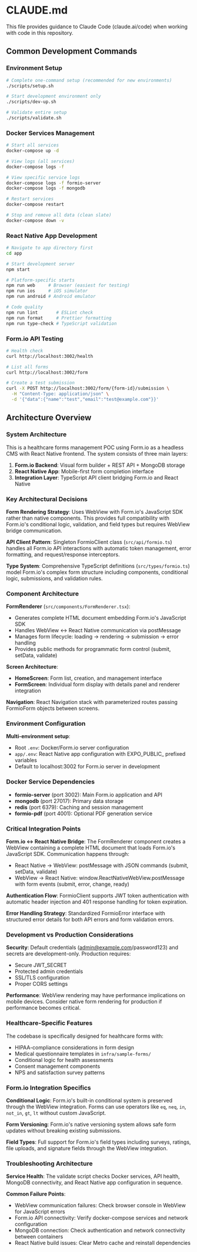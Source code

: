 # CLAUDE.md

This file provides guidance to Claude Code (claude.ai/code) when working with code in this repository.

## Common Development Commands

### Environment Setup
```bash
# Complete one-command setup (recommended for new environments)
./scripts/setup.sh

# Start development environment only
./scripts/dev-up.sh

# Validate entire setup
./scripts/validate.sh
```

### Docker Services Management
```bash
# Start all services
docker-compose up -d

# View logs (all services)
docker-compose logs -f

# View specific service logs
docker-compose logs -f formio-server
docker-compose logs -f mongodb

# Restart services
docker-compose restart

# Stop and remove all data (clean slate)
docker-compose down -v
```

### React Native App Development
```bash
# Navigate to app directory first
cd app

# Start development server
npm start

# Platform-specific starts
npm run web     # Browser (easiest for testing)
npm run ios     # iOS simulator
npm run android # Android emulator

# Code quality
npm run lint       # ESLint check
npm run format     # Prettier formatting
npm run type-check # TypeScript validation
```

### Form.io API Testing
```bash
# Health check
curl http://localhost:3002/health

# List all forms
curl http://localhost:3002/form

# Create a test submission
curl -X POST http://localhost:3002/form/{form-id}/submission \
  -H "Content-Type: application/json" \
  -d '{"data":{"name":"test","email":"test@example.com"}}'
```

## Architecture Overview

### System Architecture
This is a healthcare forms management POC using Form.io as a headless CMS with React Native frontend. The system consists of three main layers:

1. **Form.io Backend**: Visual form builder + REST API + MongoDB storage
2. **React Native App**: Mobile-first form completion interface
3. **Integration Layer**: TypeScript API client bridging Form.io and React Native

### Key Architectural Decisions

**Form Rendering Strategy**: Uses WebView with Form.io's JavaScript SDK rather than native components. This provides full compatibility with Form.io's conditional logic, validation, and field types but requires WebView bridge communication.

**API Client Pattern**: Singleton FormioClient class (`src/api/formio.ts`) handles all Form.io API interactions with automatic token management, error formatting, and request/response interceptors.

**Type System**: Comprehensive TypeScript definitions (`src/types/formio.ts`) model Form.io's complex form structure including components, conditional logic, submissions, and validation rules.

### Component Architecture

**FormRenderer** (`src/components/FormRenderer.tsx`):
- Generates complete HTML document embedding Form.io's JavaScript SDK
- Handles WebView ↔ React Native communication via postMessage
- Manages form lifecycle: loading → rendering → submission → error handling
- Provides public methods for programmatic form control (submit, setData, validate)

**Screen Architecture**:
- **HomeScreen**: Form list, creation, and management interface
- **FormScreen**: Individual form display with details panel and renderer integration

**Navigation**: React Navigation stack with parameterized routes passing FormioForm objects between screens.

### Environment Configuration

**Multi-environment setup**:
- Root `.env`: Docker/Form.io server configuration
- `app/.env`: React Native app configuration with EXPO_PUBLIC_ prefixed variables
- Default to localhost:3002 for Form.io server in development

### Docker Service Dependencies
- **formio-server** (port 3002): Main Form.io application and API
- **mongodb** (port 27017): Primary data storage
- **redis** (port 6379): Caching and session management
- **formio-pdf** (port 4001): Optional PDF generation service

### Critical Integration Points

**Form.io ↔ React Native Bridge**:
The FormRenderer component creates a WebView containing a complete HTML document that loads Form.io's JavaScript SDK. Communication happens through:
- React Native → WebView: postMessage with JSON commands (submit, setData, validate)
- WebView → React Native: window.ReactNativeWebView.postMessage with form events (submit, error, change, ready)

**Authentication Flow**: FormioClient supports JWT token authentication with automatic header injection and 401 response handling for token expiration.

**Error Handling Strategy**: Standardized FormioError interface with structured error details for both API errors and form validation errors.

### Development vs Production Considerations

**Security**: Default credentials (admin@example.com/password123) and secrets are development-only. Production requires:
- Secure JWT_SECRET
- Protected admin credentials
- SSL/TLS configuration
- Proper CORS settings

**Performance**: WebView rendering may have performance implications on mobile devices. Consider native form rendering for production if performance becomes critical.

### Healthcare-Specific Features

The codebase is specifically designed for healthcare forms with:
- HIPAA-compliance considerations in form design
- Medical questionnaire templates in `infra/sample-forms/`
- Conditional logic for health assessments
- Consent management components
- NPS and satisfaction survey patterns

### Form.io Integration Specifics

**Conditional Logic**: Form.io's built-in conditional system is preserved through the WebView integration. Forms can use operators like `eq`, `neq`, `in`, `not_in`, `gt`, `lt` without custom JavaScript.

**Form Versioning**: Form.io's native versioning system allows safe form updates without breaking existing submissions.

**Field Types**: Full support for Form.io's field types including surveys, ratings, file uploads, and signature fields through the WebView integration.

### Troubleshooting Architecture

**Service Health**: The validate script checks Docker services, API health, MongoDB connectivity, and React Native app configuration in sequence.

**Common Failure Points**:
- WebView communication failures: Check browser console in WebView for JavaScript errors
- Form.io API connectivity: Verify docker-compose services and network configuration
- MongoDB connection: Check authentication and network connectivity between containers
- React Native build issues: Clear Metro cache and reinstall dependencies